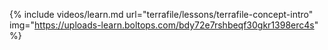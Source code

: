 {% include videos/learn.md
     url="terrafile/lessons/terrafile-concept-intro"
     img="https://uploads-learn.boltops.com/bdy72e7rshbeqf30gkr1398erc4s" %}